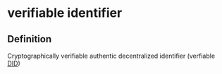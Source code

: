 # verifiable identifier
## Definition
Cryptographically verifiable authentic decentralized identifier (verfiable [DID](DID))